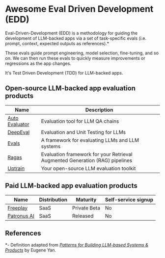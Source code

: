 # Awesome Eval Driven Development (EDD)

Eval-Driven-Development (EDD) is a methodology for guiding the development of LLM-backed apps via a set of task-specific evals (i.e. prompt, context, expected outputs as references).*

These evals guide prompt engineering, model selection, fine-tuning, and so on. We can then run these evals to quickly measure improvements or regressions as the app changes.

It's Test Driven Development (TDD) for LLM-backed apps.

## Open-source LLM-backed app evaluation products

| Name | Description|
| --- | --- |
 [Auto Evaluator](https://github.com/rlancemartin/auto-evaluator) | Evaluation tool for LLM QA chains |
 [DeepEval](https://github.com/confident-ai/deepeval) | Evaluation and Unit Testing for LLMs |
 [Evals](https://github.com/openai/evals) | A framework for evaluating LLMs and LLM systems |
 [Ragas](https://github.com/explodinggradients/ragas ) | Evaluation framework for your Retrieval Augmented Generation (RAG) pipelines |
 [Uptrain](https://github.com/uptrain-ai/uptrain) | Your open-source LLM evaluation toolkit |

## Paid LLM-backed app evaluation products

| Name | Distribution | Maturity | Self-service signup |
| --- | --- | --- | --- |
| [Freeplay](https://freeplay.ai/) | SaaS | Private Beta | No |
| [Patronus AI](https://www.patronus.ai/) | SaaS | Released | No |

## References

*- Definition adapted from _[Patterns for Building LLM-based Systems & Products](https://eugeneyan.com/writing/llm-patterns/#evals-to-measure-performance)_ by Eugene Yan.
